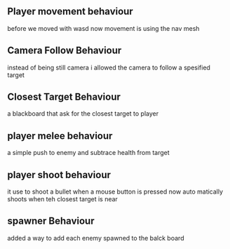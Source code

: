 ## Player movement behaviour
before we moved with wasd now movement is using the nav mesh
## Camera Follow Behaviour 
instead of being still camera i allowed the camera to follow a spesified target
## Closest Target Behaviour 
a blackboard that ask for the closest target to player
## player melee behaviour 
a simple push to enemy and subtrace health from target
## player shoot behaviour 
it use to shoot a bullet when a mouse button is pressed now auto matically shoots when teh closest target is near
## spawner Behaviour 
added a way to add each enemy spawned to the balck board